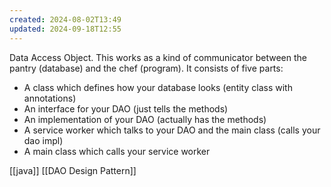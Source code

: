 ```yaml
---
created: 2024-08-02T13:49
updated: 2024-09-18T12:55
---
```

Data Access Object. This works as a kind of communicator between the pantry (database) and the chef (program). It consists of five parts:
- A class which defines how your database looks (entity class with annotations)
- An interface for your DAO (just tells the methods)
- An implementation of your DAO (actually has the methods)
- A service worker which talks to your DAO and the main class (calls your dao impl)
- A main class which calls your service worker 

[[java]] [[DAO Design Pattern]]